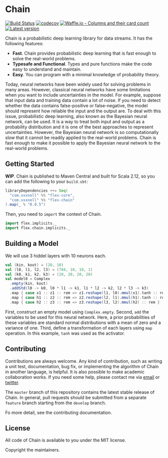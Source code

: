 # Chain

[![Build Status](https://travis-ci.org/xxxnell/flex.svg?branch=master)](https://travis-ci.org/xxxnell/flex)
[![codecov](https://codecov.io/gh/xxxnell/flex/branch/master/graph/badge.svg)](https://codecov.io/gh/xxxnell/flex)
[![Waffle.io - Columns and their card count](https://badge.waffle.io/xxxnell/flex.svg?columns=to%20do)](https://waffle.io/xxxnell/flex)
[![Latest version](https://index.scala-lang.org/xxxnell/flex/flex/latest.svg)](https://index.scala-lang.org/xxxnell/flex/flex)


Chain is a probabilistic deep learning library for data streams. It has the following features:

* **Fast**. Chain provides probabilistic deep learning that is fast enough to solve the real-world problems.
* **Typesafe and Functional**. Types and pure functions make the code easy to understand and maintain.
*  **Easy**. You can program with a minimal knowledge of probability theory.

Today, neural networks have been widely used for solving problems in many areas. However, classical neural networks have some limitations when you want to include uncertainties in the model. For example, suppose that input data and training data contain a lot of noise. If you need to detect whether the data contains false-positive or false-negative, the model should represent how reliable the input and the output are. To deal with this issue, probabilistic deep learning, also known as the Bayesian neural network, can be used. It is a way to treat both input and output as a probability distribution and it is one of the best approaches to represent uncertainties. However, the Bayesian neural network is so computationally slow that it cannot be readily applied to the real-world problems. Chain is fast enough to make it possible to apply the Bayesian neural network to the real-world problems. 


## Getting Started

**WIP**. Chain is published to Maven Central and built for Scala 2.12, so you can add the following to your `build.sbt`:

``` scala
libraryDependencies ++= Seq(
  "com.xxxnell" %% "flex-core",
  "com.xxxnell" %% "flex-chain"
).map(_ % "0.0.5")
```

Then, you need to `import` the context of Chain.

``` scala
import flex.implicits._
import flex.chain.implicits._
```


## Building a Model

We will use 3 hiddel layers with 10 neurons each.

``` scala
val (kin, kout) = (20, 10)
val (l0, l1, l2, l3) = (784, 10, 10, 1)
val (k0, k1, k2, k3) = (20, 20, 20, 20)
val model0 = Complex
  .empty(kin, kout)
  .addStd(l0 -> k0, l0 * l1 -> k1, l1 * l2 -> k2, l2 * l3 -> k3)
  .map { case x1 :: z1 :: rem => z1.reshape(l1, l0).mmul(x1).tanh :: rem }
  .map { case h1 :: z2 :: rem => z2.reshape(l2, l1).mmul(h1).tanh :: rem }
  .map { case h2 :: z3 :: rem => z3.reshape(l3, l2).mmul(h2) :: rem }
```

First, construct an empty model using `Complex.empty`. Second, `add` the variables to be used for this neural network. Here, a prior probabilities of these variables are standard normal distributions with a mean of zero and a variance of one. Third, define a transformation of each layers using `map` operation. In this example, `tanh` was used as the activator.


## Contributing

Contributions are always welcome. Any kind of contribution, such as writing a unit test, documentation, bug fix, or implementing the algorithm of Chain in another language, is helpful. It is also possible to make academic collaboration works. If you need some help, please contact me via [email](mailto:xxxxxnell@gmail.com) or [twitter](https://twitter.com/xxxnell).

The `master` branch of this repository contains the latest stable release of Chain. In general, pull requests should be submitted from a separate `feature` branch starting from the `develop` branch. 

Fo more detail, see the contributing documentation.


## License

All code of Chain is available to you under the MIT license. 

Copyright the maintainers.

